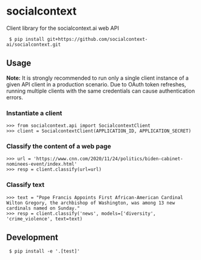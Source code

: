 # socialcontext

Client library for the socialcontext.ai web API

```
 $ pip install git+https://github.com/socialcontext-ai/socialcontext.git
```


## Usage

**Note:** It is strongly recommended to run only a single client instance of a
given API client in a production scenario. Due to OAuth token refreshes,
running multiple clients with the same credentials can cause authentication
errors.


### Instantiate a client

```
>>> from socialcontext.api import SocialcontextClient
>>> client = SocialcontextClient(APPLICATION_ID, APPLICATION_SECRET)
```


### Classify the content of a web page

```
>>> url = 'https://www.cnn.com/2020/11/24/politics/biden-cabinet-nominees-event/index.html'
>>> resp = client.classify(url=url)
```

### Classify text

```
>>> text = "Pope Francis Appoints First African-American Cardinal Wilton Gregory, the archbishop of Washington, was among 13 new cardinals named on Sunday."
>>> resp = client.classify('news', models=['diversity', 'crime_violence', text=text)
```

## Development

```
 $ pip install -e '.[test]'
```

